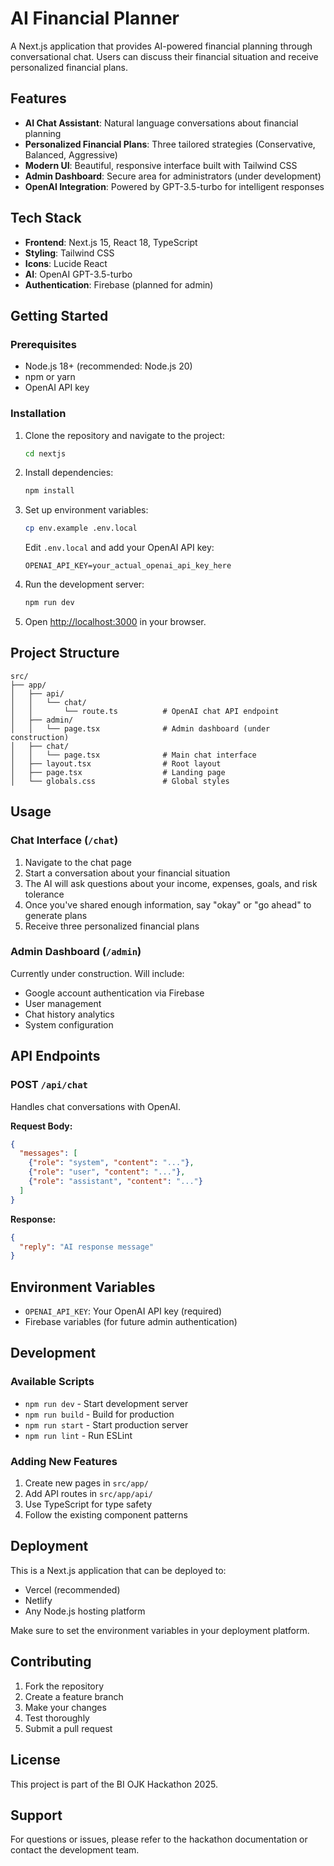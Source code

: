 # AI Financial Planner

A Next.js application that provides AI-powered financial planning through conversational chat. Users can discuss their financial situation and receive personalized financial plans.

## Features

- **AI Chat Assistant**: Natural language conversations about financial planning
- **Personalized Financial Plans**: Three tailored strategies (Conservative, Balanced, Aggressive)
- **Modern UI**: Beautiful, responsive interface built with Tailwind CSS
- **Admin Dashboard**: Secure area for administrators (under development)
- **OpenAI Integration**: Powered by GPT-3.5-turbo for intelligent responses

## Tech Stack

- **Frontend**: Next.js 15, React 18, TypeScript
- **Styling**: Tailwind CSS
- **Icons**: Lucide React
- **AI**: OpenAI GPT-3.5-turbo
- **Authentication**: Firebase (planned for admin)

## Getting Started

### Prerequisites

- Node.js 18+ (recommended: Node.js 20)
- npm or yarn
- OpenAI API key

### Installation

1. Clone the repository and navigate to the project:
   ```bash
   cd nextjs
   ```

2. Install dependencies:
   ```bash
   npm install
   ```

3. Set up environment variables:
   ```bash
   cp env.example .env.local
   ```
   
   Edit `.env.local` and add your OpenAI API key:
   ```
   OPENAI_API_KEY=your_actual_openai_api_key_here
   ```

4. Run the development server:
   ```bash
   npm run dev
   ```

5. Open [http://localhost:3000](http://localhost:3000) in your browser.

## Project Structure

```
src/
├── app/
│   ├── api/
│   │   └── chat/
│   │       └── route.ts          # OpenAI chat API endpoint
│   ├── admin/
│   │   └── page.tsx              # Admin dashboard (under construction)
│   ├── chat/
│   │   └── page.tsx              # Main chat interface
│   ├── layout.tsx                # Root layout
│   ├── page.tsx                  # Landing page
│   └── globals.css               # Global styles
```

## Usage

### Chat Interface (`/chat`)

1. Navigate to the chat page
2. Start a conversation about your financial situation
3. The AI will ask questions about your income, expenses, goals, and risk tolerance
4. Once you've shared enough information, say "okay" or "go ahead" to generate plans
5. Receive three personalized financial plans

### Admin Dashboard (`/admin`)

Currently under construction. Will include:
- Google account authentication via Firebase
- User management
- Chat history analytics
- System configuration

## API Endpoints

### POST `/api/chat`

Handles chat conversations with OpenAI.

**Request Body:**
```json
{
  "messages": [
    {"role": "system", "content": "..."},
    {"role": "user", "content": "..."},
    {"role": "assistant", "content": "..."}
  ]
}
```

**Response:**
```json
{
  "reply": "AI response message"
}
```

## Environment Variables

- `OPENAI_API_KEY`: Your OpenAI API key (required)
- Firebase variables (for future admin authentication)

## Development

### Available Scripts

- `npm run dev` - Start development server
- `npm run build` - Build for production
- `npm run start` - Start production server
- `npm run lint` - Run ESLint

### Adding New Features

1. Create new pages in `src/app/`
2. Add API routes in `src/app/api/`
3. Use TypeScript for type safety
4. Follow the existing component patterns

## Deployment

This is a Next.js application that can be deployed to:
- Vercel (recommended)
- Netlify
- Any Node.js hosting platform

Make sure to set the environment variables in your deployment platform.

## Contributing

1. Fork the repository
2. Create a feature branch
3. Make your changes
4. Test thoroughly
5. Submit a pull request

## License

This project is part of the BI OJK Hackathon 2025.

## Support

For questions or issues, please refer to the hackathon documentation or contact the development team.
